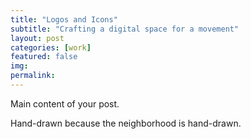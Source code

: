 ```yaml
---
title: "Logos and Icons"
subtitle: "Crafting a digital space for a movement"
layout: post
categories: [work]
featured: false
img: 
permalink: 
---
```


Main content of your post.

Hand-drawn because the neighborhood is hand-drawn.